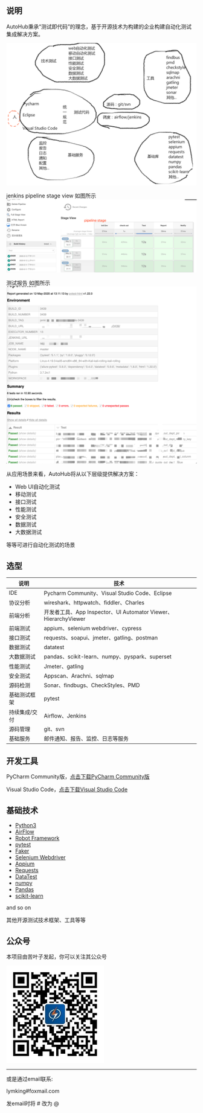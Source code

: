 ## 说明

AutoHub秉承“测试即代码”的理念，基于开源技术为构建的企业构建自动化测试集成解决方案。

![草图](./images/草图.png)

jenkins pipeline stage view 如图所示
![pipeline](./images/pipeline_view.png)

测试报告 如图所示
![report](./images/report.png)

从应用场景来看，AutoHub将从以下层级提供解决方案：

- Web UI自动化测试
- 移动测试
- 接口测试
- 性能测试
- 安全测试
- 数据测试
- 大数据测试

等等可进行自动化测试的场景

## 选型

|说明|技术|
|---|---|
|IDE|Pycharm Community、Visual Studio Code、Eclipse|
|协议分析|wireshark、httpwatch、fiddler、Charles|
|前端分析|开发者工具、App Inspector、UI Automator Viewer、HierarchyViewer|
|前端测试|appium、selenium webdriver、cypress|
|接口测试|requests、soapui、jmeter、gatling、postman|
|数据测试|datatest|
|大数据测试|pandas、scikit-learn、numpy、pyspark、superset|
|性能测试|Jmeter、gatling|
|安全测试|Appscan、Arachni、sqlmap|
|源码检测|Sonar、findbugs、CheckStyles、PMD|
|基础测试框架|pytest|
|持续集成/交付|Airflow、Jenkins|
|源码管理|git、svn|
|基础服务|邮件通知、报告、监控、日志等服务|

## 开发工具

PyCharm Community版，[点击下载PyCharm Community版](https://www.jetbrains.com/pycharm/download/)

Visual Studio Code，[点击下载Visual Studio Code](https://code.visualstudio.com/)

## 基础技术

- [Python3](https://www.python.org/)
- [AirFlow](http://airflow.apache.org/)
- [Robot Framework](https://robotframework.org)
- [pytest](https://docs.pytest.org/en/latest/)
- [Faker](https://github.com/joke2k/faker)
- [Selenium Webdriver](https://www.seleniumhq.org/)
- [Appium](http://appium.io/)
- [Requests](http://www.python-requests.org/en/master/)
- [DataTest](https://datatest.readthedocs.io/en/stable/)
- [numpy](http://www.numpy.org/)
- [Pandas](http://pandas.pydata.org/)
- [scikit-learn](https://scikit-learn.org/stable/) 

and so on

其他开源测试技术框架、工具等等


## 公众号

本项目由苦叶子发起，你可以关注其公众号

![开源优测](images/开源优测.jpg)

---

或是通过email联系: 

lymking#foxmail.com

发email时将 # 改为 @
 